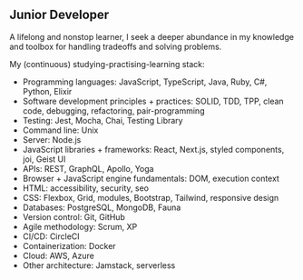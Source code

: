 ## Junior Developer

A lifelong and nonstop learner, I seek a deeper abundance in my knowledge and toolbox for handling tradeoffs and solving problems.

My (continuous) studying-practising-learning stack:

- Programming languages: JavaScript, TypeScript, Java, Ruby, C#, Python, Elixir
- Software development principles + practices: SOLID, TDD, TPP, clean code, debugging, refactoring, pair-programming
- Testing: Jest, Mocha, Chai, Testing Library
- Command line: Unix
- Server: Node.js
- JavaScript libraries + frameworks: React, Next.js, styled components, joi, Geist UI
- APIs: REST, GraphQL, Apollo, Yoga
- Browser + JavaScript engine fundamentals: DOM, execution context
- HTML: accessibility, security, seo
- CSS: Flexbox, Grid, modules, Bootstrap, Tailwind, responsive design
- Databases: PostgreSQL, MongoDB, Fauna
- Version control: Git, GitHub
- Agile methodology: Scrum, XP
- CI/CD: CircleCI
- Containerization: Docker
- Cloud: AWS, Azure
- Other architecture: Jamstack, serverless


<!--
**dwyafon/dwyafon** is a ✨ _special_ ✨ repository because its `README.md` (this file) appears on your GitHub profile.

Here are some ideas to get you started:

- 🔭 I’m currently working on ...
- 🌱 I’m currently learning ...
- 👯 I’m looking to collaborate on ...
- 🤔 I’m looking for help with ...
- 💬 Ask me about ...
- 📫 How to reach me: ...
- 😄 Pronouns: ...
- ⚡ Fun fact: ...
-->
